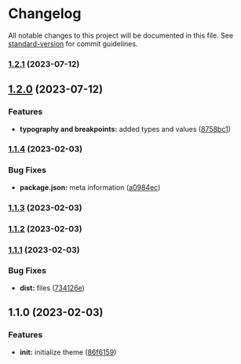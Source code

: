# Changelog

All notable changes to this project will be documented in this file. See [standard-version](https://github.com/conventional-changelog/standard-version) for commit guidelines.

### [1.2.1](https://github.com/builderhub-platform/mui-theme/compare/v1.2.0...v1.2.1) (2023-07-12)

## [1.2.0](https://github.com/builderhub-platform/mui-theme/compare/v1.1.4...v1.2.0) (2023-07-12)

### Features

- **typography and breakpoints:** added types and values ([8758bc1](https://github.com/builderhub-platform/mui-theme/commit/8758bc14dd9a30799def6a9afc7c5ba2f838bc00))

### [1.1.4](https://github.com/builderhub-platform/mui-theme/compare/v1.1.3...v1.1.4) (2023-02-03)

### Bug Fixes

- **package.json:** meta information ([a0984ec](https://github.com/builderhub-platform/mui-theme/commit/a0984ec694a46bc1df4e5df8091b9672897c4af5))

### [1.1.3](https://github.com/builderhub-platform/mui-theme/compare/v1.1.2...v1.1.3) (2023-02-03)

### [1.1.2](https://github.com/eunchurn/mui-theme/compare/v1.1.1...v1.1.2) (2023-02-03)

### [1.1.1](https://github.com/eunchurn/mui-theme/compare/v1.1.0...v1.1.1) (2023-02-03)

### Bug Fixes

- **dist:** files ([734126e](https://github.com/eunchurn/mui-theme/commit/734126e0a557b5b3854171ec55e9a92d9217db3f))

## 1.1.0 (2023-02-03)

### Features

- **init:** initialize theme ([86f6159](https://github.com/eunchurn/mui-theme/commit/86f6159c4e3cf2cb74f3fb2e4f33cca964624c1a))
